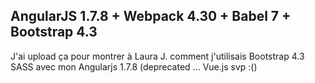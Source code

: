 ## AngularJS 1.7.8 + Webpack 4.30 + Babel 7 + Bootstrap 4.3

J'ai upload ça pour montrer à Laura J. comment j'utilisais Bootstrap 4.3 SASS avec mon Angularjs 1.7.8 (deprecated ... Vue.js svp :()
